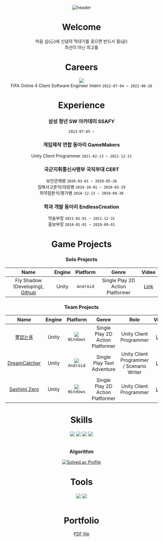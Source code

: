 
<div align="center">
  
![header](https://capsule-render.vercel.app/api?type=rounded&color=timeGradient&height=150&section=header&text=SoinDosa&fontSize=70)
  
# Welcome
마음 심(心)에 신념의 막대기를 꽂으면 반드시 필(必) <br/>
최선이 아닌 최고를
# Careers
<img
  src="https://img.shields.io/badge/EA%20Korea-000000?style=badge&logo=EA&logoColor=white"
/>
<br/>
FIFA Online 4 Client Software Engineer Intern `2022-07-04 ~ 2022-08-26` 
# Experience
### 삼성 청년 SW 아카데미 SSAFY
`2023-07-05 ~`
### 게임제작 연합 동아리 GameMakers
Unity Client Programmer `2021-02-13 ~ 2021-12-31`
### 국군지휘통신사령부 국직부대 CERT
보안관제병 `2020-03-01 ~ 2020-05-28`<br/>
침해사고분석/대응병 `2019-10-01 ~ 2020-02-29`<br/>
취약점분석/평가병 `2018-12-13 ~ 2019-09-30`
### 학과 개발 동아리 EndlessCreation
학술부장 `2021-01-01 ~ 2021-12-31`<br/>
홍보부장 `2018-01-01 ~ 2018-09-01`
# Game Projects
### Solo Projects
|Name|Engine|Platform|Genre|Video|
|:------:|:---:|:---:|:---:|:---:|
|Fly Shadow (Developing), [Github](https://github.com/SoinDosa/Project_FS)|Unity|`Android`|Single Play 2D Action Platformer|[Link](https://www.youtube.com/watch?v=07V_Ira4BLo)|
### Team Projects
|Name|Engine|Platform|Genre|Role|Video|
|:------:|:---:|:---:|:---:|:---:|:---:|
|[뿔없는용](https://soindosa.itch.io/nohorn-dragon)|Unity|![](https://img.shields.io/badge/itch.io-FA5C5C?style=flat&logo=Itch.io&logoColor=black)<br/>`Windows`|Single Play 2D Action Platformer|Unity Client Programmer|[Link](https://youtu.be/I9NU2H_h_1k)|
|[DreamCatcher](https://play.google.com/store/apps/details?id=com.STG_Z.DreamCatcher)|Unity|![](https://img.shields.io/badge/Play%20Store-414141?style=flat&logo=GooglePlay&logoColor=white)<br/>`Android`|Single Play Text Adventure|Unity Client Programmer / Scenario Writer|[Link](https://www.youtube.com/watch?v=hC1-DHF_040)|
|[Sashimi Zero](https://indie.onstove.com/ko/games/520)|Unity|![](https://img.shields.io/badge/Stove%20Indie-FC4C02?style=flat&logo=Slides&logoColor=white)<br/>`Windows`|Single Play 2D Action Platformer|Unity Client Programmer|[Link](https://www.youtube.com/watch?v=9MEL1N32TC0)|
# Skills
<img
  src="https://img.shields.io/badge/Unity-000000?style=for-the-badge&logo=unity&logoColor=white" align="center"
/>
<img
  src="https://img.shields.io/badge/C%23-239120?style=for-the-badge&logo=C%20Sharp&logoColor=white" align="center"
/>
<img
  src="https://img.shields.io/badge/C%2B%2B-00599c?style=for-the-badge&logo=C%2B%2B&logoColor=white" align="center"
/>
<img
  src="https://img.shields.io/badge/Action%20Script%203.0-FF0000?style=for-the-badge&logo=Adobe&logoColor=white" align="center"
/>
<br/>
<br/>
### Algorithm
[![Solved.ac Profile](http://mazassumnida.wtf/api/v2/generate_badge?boj=rlatjsgnl519)](https://solved.ac/rlatjsgnl519/)<br/>
# Tools
<img
  src="https://img.shields.io/badge/Git-F05032?style=for-the-badge&logo=Git&logoColor=white" align="center"
/>
<img
  src="https://img.shields.io/badge/Slack-4A154B?style=for-the-badge&logo=Slack&logoColor=white" align="center"
/>
<br/>
<br/>
# Portfolio
[PDF file](https://drive.google.com/file/d/1-rN8zWT5AZyIbQ70Lb8R4yiHaJQoRtfe/view?usp=sharing)
</div>
<!--
**SoinDosa/SoinDosa** is a ✨ _special_ ✨ repository because its `README.md` (this file) appears on your GitHub profile.

Here are some ideas to get you started:

- 🔭 I’m currently working on ...
- 🌱 I’m currently learning ...
- 👯 I’m looking to collaborate on ...
- 🤔 I’m looking for help with ...
- 💬 Ask me about ...
- 📫 How to reach me: ...
- 😄 Pronouns: ...
- ⚡ Fun fact: ...
-->
